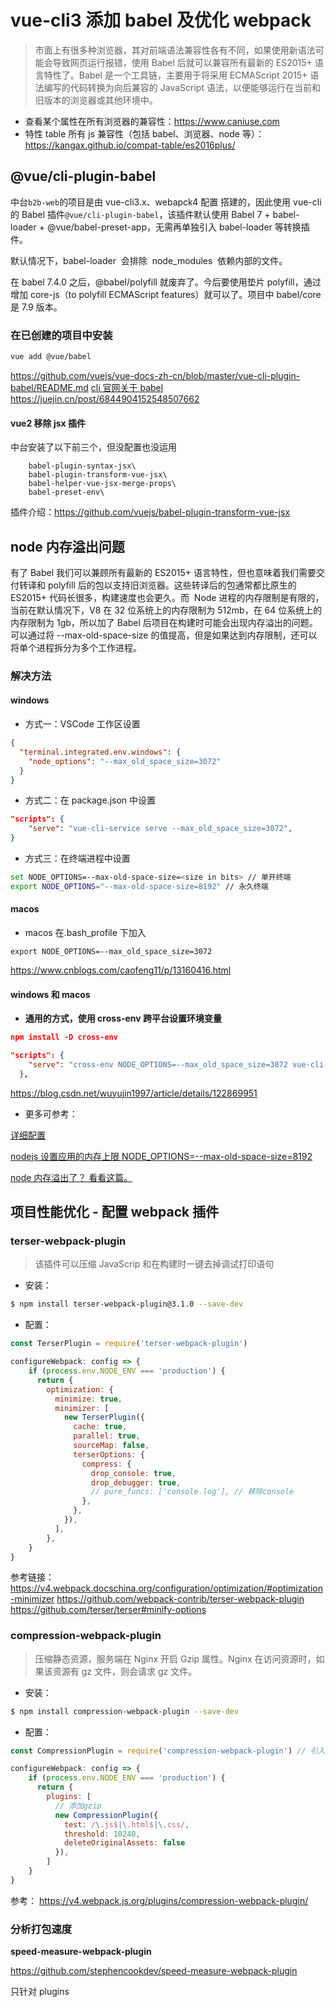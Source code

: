 # vue-cli3 添加 babel 及优化 webpack

> 市面上有很多种浏览器，其对前端语法兼容性各有不同，如果使用新语法可能会导致网页运行报错，使用 Babel 后就可以兼容所有最新的 ES2015+ 语言特性了。Babel 是一个工具链，主要用于将采用 ECMAScript 2015+ 语法编写的代码转换为向后兼容的 JavaScript 语法，以便能够运行在当前和旧版本的浏览器或其他环境中。

- 查看某个属性在所有浏览器的兼容性：<https://www.caniuse.com>
- 特性 table 所有 js 兼容性（包括 babel、浏览器、node 等）：<https://kangax.github.io/compat-table/es2016plus/>

## @vue/cli-plugin-babel

中台`b2b-web`的项目是由 vue-cli3.x、webapck4 配置 搭建的，因此使用 vue-cli 的 Babel 插件`@vue/cli-plugin-babel`，该插件默认使用 Babel 7 + babel-loader + @vue/babel-preset-app，无需再单独引入 babel-loader 等转换插件。

默认情况下，babel-loader  会排除  node_modules  依赖内部的文件。

在 babel 7.4.0 之后，@babel/polyfill 就废弃了。今后要使用垫片 polyfill，通过增加 core-js（to polyfill ECMAScript features）就可以了。项目中 babel/core 是 7.9 版本。

### 在已创建的项目中安装

```sh
vue add @vue/babel
```

<https://github.com/vuejs/vue-docs-zh-cn/blob/master/vue-cli-plugin-babel/README.md>
[cli 官网关于 babel](https://cli.vuejs.org/zh/guide/browser-compatibility.html)
<https://juejin.cn/post/6844904152548507662>

#### vue2 移除 jsx 插件

中台安装了以下前三个，但没配置也没运用

```
    babel-plugin-syntax-jsx\
    babel-plugin-transform-vue-jsx\
    babel-helper-vue-jsx-merge-props\
    babel-preset-env\
```

插件介绍：<https://github.com/vuejs/babel-plugin-transform-vue-jsx>

## node 内存溢出问题

有了 Babel 我们可以兼顾所有最新的 ES2015+ 语言特性，但也意味着我们需要交付转译和 polyfill 后的包以支持旧浏览器。这些转译后的包通常都比原生的 ES2015+ 代码长很多，构建速度也会更久。而  Node 进程的内存限制是有限的，当前在默认情况下，V8 在 32 位系统上的内存限制为 512mb，在 64 位系统上的内存限制为 1gb，所以加了 Babel 后项目在构建时可能会出现内存溢出的问题。可以通过将 --max-old-space-size 的值提高，但是如果达到内存限制，还可以将单个进程拆分为多个工作进程。

### 解决方法

#### windows

- 方式一：VSCode 工作区设置

```js:.vscode/settings.json
{
  "terminal.integrated.env.windows": {
    "node_options": "--max_old_space_size=3072"
  }
}

```

- 方式二：在 package.json 中设置

```js:package.json
"scripts": {
    "serve": "vue-cli-service serve --max_old_space_size=3072",
}
```

- 方式三：在终端进程中设置

```bash
set NODE_OPTIONS=--max-old-space-size=<size in bits> // 单开终端
export NODE_OPTIONS="--max-old-space-size=8192" // 永久终端
```

#### macos

- macos 在.bash_profile 下加入

```sh:.bash_profile
export NODE_OPTIONS=--max_old_space_size=3072
```

<https://www.cnblogs.com/caofeng11/p/13160416.html>

#### windows 和 macos

- **通用的方式，使用 cross-env 跨平台设置环境变量**

```json
npm install -D cross-env

"scripts": {
    "serve": "cross-env NODE_OPTIONS=--max_old_space_size=3072 vue-cli-service serve",
  },
```

<https://blog.csdn.net/wuyujin1997/article/details/122869951>

- 更多可参考：

[详细配置](https://qa.icopy.site/questions/56982005/where-do-i-set-node-options-max-old-space-size-2048)

[nodejs 设置应用的内存上限 NODE_OPTIONS=--max-old-space-size=8192](https://blog.csdn.net/wuyujin1997/article/details/122869951)

[node 内存溢出了？ 看看这篇。](https://juejin.cn/post/6965382058973593636)

## 项目性能优化 - 配置 webpack 插件

### terser-webpack-plugin

> 该插件可以压缩 JavaScrip 和在构建时一键去掉调试打印语句

- 安装：

```bash
$ npm install terser-webpack-plugin@3.1.0 --save-dev
```

- 配置：

```js:vue.config.js
const TerserPlugin = require('terser-webpack-plugin')

configureWebpack: config => {
    if (process.env.NODE_ENV === 'production') {
      return {
        optimization: {
          minimize: true,
          minimizer: [
            new TerserPlugin({
              cache: true,
              parallel: true,
              sourceMap: false,
              terserOptions: {
                compress: {
                  drop_console: true,
                  drop_debugger: true,
                  // pure_funcs: ['console.log'], // 移除console
                },
              },
            }),
          ],
        },
    }
}
```

参考链接：
<https://v4.webpack.docschina.org/configuration/optimization/#optimization-minimizer>
<https://github.com/webpack-contrib/terser-webpack-plugin>
<https://github.com/terser/terser#minify-options>

### compression-webpack-plugin

> 压缩静态资源，服务端在 Nginx 开启 Gzip 属性。Nginx 在访问资源时，如果该资源有 gz 文件，则会请求 gz 文件。

- 安装：

```bash
$ npm install compression-webpack-plugin --save-dev
```

- 配置：

```js:vue.config.js
const CompressionPlugin = require('compression-webpack-plugin') // 引入gzip

configureWebpack: config => {
    if (process.env.NODE_ENV === 'production') {
      return {
        plugins: [
          // 添加gzip
          new CompressionPlugin({
            test: /\.js$|\.html$|\.css/,
            threshold: 10240,
            deleteOriginalAssets: false
          }),
        ]
    }
}
```

参考：
<https://v4.webpack.js.org/plugins/compression-webpack-plugin/>

### 分析打包速度

**speed-measure-webpack-plugin**

https://github.com/stephencookdev/speed-measure-webpack-plugin

只针对 plugins
